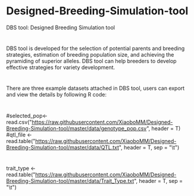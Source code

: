 # Designed-Breeding-Simulation-tool
DBS tool: Designed Breeding Simulation tool
#
DBS tool is developed for the selection of potential parents and breeding strategies, estimation of breeding population size, and achieving the pyramiding of superior alleles.
DBS tool can help breeders to develop effective strategies for variety development.
#
There are three example datasets attached in DBS tool, users can export and view the details by following R code:
#
#selected_pop<- read.csv("https://raw.githubusercontent.com/XiaoboMM/Designed-Breeding-Simulation-tool/master/data/genotype_pop.csv", header = T)
#qtl_file <- read.table("https://raw.githubusercontent.com/XiaoboMM/Designed-Breeding-Simulation-tool/master/data/QTL.txt", header = T, sep = "\t")
#
trait_type <- read.table("https://raw.githubusercontent.com/XiaoboMM/Designed-Breeding-Simulation-tool/master/data/Trait_Type.txt", header = T, sep = "\t")
